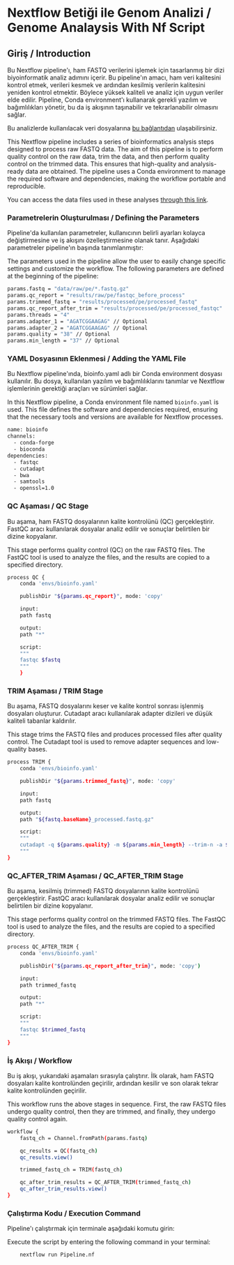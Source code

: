 
# Nextflow Betiği ile Genom Analizi / Genome Analaysis With Nf Script

## Giriş / Introduction

Bu Nextflow pipeline'ı, ham FASTQ verilerini işlemek için tasarlanmış bir dizi biyoinformatik analiz adımını içerir. Bu pipeline'ın amacı, ham veri kalitesini kontrol etmek, verileri kesmek ve ardından kesilmiş verilerin kalitesini yeniden kontrol etmektir. Böylece yüksek kaliteli ve analiz için uygun veriler elde edilir. Pipeline, Conda environment'ı kullanarak gerekli yazılım ve bağımlılıkları yönetir, bu da iş akışının taşınabilir ve tekrarlanabilir olmasını sağlar.

Bu analizlerde kullanılacak veri dosyalarına [bu bağlantıdan](https://drive.google.com/drive/folders/1nVZoJBbzGHKM0azNMPNGla_-A1h68H6Q?usp=drive_link) ulaşabilirsiniz.

This Nextflow pipeline includes a series of bioinformatics analysis steps designed to process raw FASTQ data. The aim of this pipeline is to perform quality control on the raw data, trim the data, and then perform quality control on the trimmed data. This ensures that high-quality and analysis-ready data are obtained. The pipeline uses a Conda environment to manage the required software and dependencies, making the workflow portable and reproducible.

You can access the data files used in these analyses [through this link](https://drive.google.com/drive/folders/1nVZoJBbzGHKM0azNMPNGla_-A1h68H6Q?usp=drive_link).

### Parametrelerin Oluşturulması / Defining the Parameters

Pipeline'da kullanılan parametreler, kullanıcının belirli ayarları kolayca değiştirmesine ve iş akışını özelleştirmesine olanak tanır. Aşağıdaki parametreler pipeline'ın başında tanımlanmıştır:

The parameters used in the pipeline allow the user to easily change specific settings and customize the workflow. The following parameters are defined at the beginning of the pipeline:

```bash
params.fastq = "data/raw/pe/*.fastq.gz"
params.qc_report = "results/raw/pe/fastqc_before_process"
params.trimmed_fastq = "results/processed/pe/processed_fastq"
params.qc_report_after_trim = "results/processed/pe/processed_fastqc"
params.threads = "4"
params.adapter_1 = "AGATCGGAAGAG" // Optional
params.adapter_2 = "AGATCGGAAGAG" // Optional
params.quality = "38" // Optional
params.min_length = "37" // Optional
```

### YAML Dosyasının Eklenmesi / Adding the YAML File

Bu Nextflow pipeline'ında, bioinfo.yaml adlı bir Conda environment dosyası kullanılır. Bu dosya, kullanılan yazılım ve bağımlılıklarını tanımlar ve Nextflow işlemlerinin gerektiği araçları ve sürümleri sağlar.

In this Nextflow pipeline, a Conda environment file named `bioinfo.yaml` is used. This file defines the software and dependencies required, ensuring that the necessary tools and versions are available for Nextflow processes.

```bash
name: bioinfo
channels:
  - conda-forge
  - bioconda
dependencies:
  - fastqc
  - cutadapt
  - bwa
  - samtools
  - openssl=1.0
```

### QC Aşaması / QC Stage

Bu aşama, ham FASTQ dosyalarının kalite kontrolünü (QC) gerçekleştirir. FastQC aracı kullanılarak dosyalar analiz edilir ve sonuçlar belirtilen bir dizine kopyalanır.

This stage performs quality control (QC) on the raw FASTQ files. The FastQC tool is used to analyze the files, and the results are copied to a specified directory.

```bash
process QC {
    conda 'envs/bioinfo.yaml'

    publishDir "${params.qc_report}", mode: 'copy'

    input:
    path fastq

    output:
    path "*"

    script:
    """
    fastqc $fastq
    """
    }
```

### TRIM Aşaması / TRIM Stage

Bu aşama, FASTQ dosyalarını keser ve kalite kontrol sonrası işlenmiş dosyaları oluşturur. Cutadapt aracı kullanılarak adapter dizileri ve düşük kaliteli tabanlar kaldırılır.

This stage trims the FASTQ files and produces processed files after quality control. The Cutadapt tool is used to remove adapter sequences and low-quality bases.

```bash
process TRIM {
    conda 'envs/bioinfo.yaml'

    publishDir "${params.trimmed_fastq}", mode: 'copy'

    input:
    path fastq

    output:
    path "${fastq.baseName}_processed.fastq.gz"

    script:
    """
    cutadapt -q ${params.quality} -m ${params.min_length} --trim-n -a ${params.adapter_1} -a ${params.adapter_2} -j ${params.threads} -o ${fastq.baseName}_processed.fastq.gz $fastq
    """
}
```

### QC_AFTER_TRIM Aşaması / QC_AFTER_TRIM Stage

Bu aşama, kesilmiş (trimmed) FASTQ dosyalarının kalite kontrolünü gerçekleştirir. FastQC aracı kullanılarak dosyalar analiz edilir ve sonuçlar belirtilen bir dizine kopyalanır.

This stage performs quality control on the trimmed FASTQ files. The FastQC tool is used to analyze the files, and the results are copied to a specified directory.

```bash
process QC_AFTER_TRIM {
    conda 'envs/bioinfo.yaml'

    publishDir("${params.qc_report_after_trim}", mode: 'copy')

    input:
    path trimmed_fastq

    output:
    path "*"

    script:
    """
    fastqc $trimmed_fastq
    """
}
```

### İş Akışı / Workflow

Bu iş akışı, yukarıdaki aşamaları sırasıyla çalıştırır. İlk olarak, ham FASTQ dosyaları kalite kontrolünden geçirilir, ardından kesilir ve son olarak tekrar kalite kontrolünden geçirilir.

This workflow runs the above stages in sequence. First, the raw FASTQ files undergo quality control, then they are trimmed, and finally, they undergo quality control again.

```bash
workflow {
    fastq_ch = Channel.fromPath(params.fastq)

    qc_results = QC(fastq_ch)
    qc_results.view()

    trimmed_fastq_ch = TRIM(fastq_ch)

    qc_after_trim_results = QC_AFTER_TRIM(trimmed_fastq_ch)
    qc_after_trim_results.view()
}
```

### Çalıştırma Kodu / Execution Command

Pipeline'ı çalıştırmak için terminale aşağıdaki komutu girin:

Execute the script by entering the following command in your terminal:

```bash
    nextflow run Pipeline.nf
```
